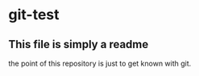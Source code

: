 # git-test
## This file is simply a readme

the point of this repository is just to get known with git.
